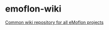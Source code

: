 # emoflon-wiki
[Common wiki repository for all eMoflon projects](https://github.com/eMoflon/emoflon-wiki/wiki)
